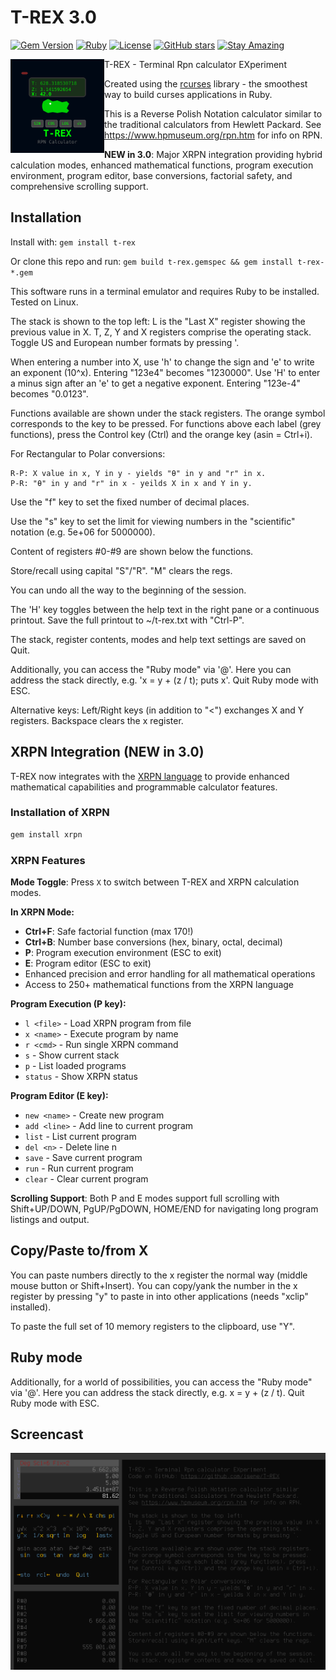 # T-REX 3.0

[![Gem Version](https://badge.fury.io/rb/t-rex.svg)](https://badge.fury.io/rb/t-rex)
[![Ruby](https://img.shields.io/badge/Ruby-CC342D?style=flat&logo=ruby&logoColor=white)](https://www.ruby-lang.org/)
[![License](https://img.shields.io/badge/License-Public%20Domain-brightgreen.svg)](https://unlicense.org/)
[![GitHub stars](https://img.shields.io/github/stars/isene/T-REX.svg)](https://github.com/isene/T-REX/stargazers)
[![Stay Amazing](https://img.shields.io/badge/Stay-Amazing-blue.svg)](https://isene.org)

<img src="img/trex_logo.svg" align="left" width="150" height="150"> T-REX - Terminal Rpn calculator EXperiment

Created using the [rcurses](https://github.com/isene/rcurses) library - the smoothest way to build curses applications in Ruby.

This is a Reverse Polish Notation calculator similar to the traditional calculators from Hewlett Packard. See https://www.hpmuseum.org/rpn.htm for info on RPN.

**NEW in 3.0**: Major XRPN integration providing hybrid calculation modes, enhanced mathematical functions, program execution environment, program editor, base conversions, factorial safety, and comprehensive scrolling support.

## Installation

Install with: `gem install t-rex`

Or clone this repo and run: `gem build t-rex.gemspec && gem install t-rex-*.gem`

This software runs in a terminal emulator and requires Ruby to be installed. Tested on Linux.

The stack is shown to the top left: L is the "Last X" register showing the previous value in X. T, Z, Y and X registers comprise the operating stack. Toggle US and European number formats by pressing '. 

When entering a number into X, use 'h' to change the sign and 'e' to write an exponent (10^x). Entering "123e4" becomes "1230000". Use 'H' to enter a minus sign after an 'e' to get a negative exponent. Entering "123e-4" becomes "0.0123". 

Functions available are shown under the stack registers. The orange symbol corresponds to the key to be pressed. For functions above each label (grey functions), press the Control key (Ctrl) and the orange key (asin = Ctrl+i).

For Rectangular to Polar conversions:
```
R-P: X value in x, Y in y - yields "θ" in y and "r" in x.
P-R: "θ" in y and "r" in x - yeilds X in x and Y in y.
```

Use the "f" key to set the fixed number of decimal places.

Use the "s" key to set the limit for viewing numbers in the "scientific" notation (e.g. 5e+06 for 5000000).

Content of registers #0-#9 are shown below the functions.

Store/recall using capital "S"/"R". "M" clears the regs.

You can undo all the way to the beginning of the session.

The 'H' key toggles between the help text in the right pane or a continuous printout.  Save the full printout to ~/t-rex.txt with "Ctrl-P".

The stack, register contents, modes and help text settings are saved on Quit.

Additionally, you can access the "Ruby mode" via '@'. Here you can address the stack directly, e.g. 'x = y + (z / t); puts x'. Quit Ruby mode with ESC.
 
Alternative keys: Left/Right keys (in addition to "<") exchanges X and Y registers. Backspace clears the x register.

## XRPN Integration (NEW in 3.0)

T-REX now integrates with the [XRPN language](https://github.com/isene/xrpn) to provide enhanced mathematical capabilities and programmable calculator features.

### Installation of XRPN
```bash
gem install xrpn
```

### XRPN Features

**Mode Toggle**: Press `X` to switch between T-REX and XRPN calculation modes.

**In XRPN Mode:**
- **Ctrl+F**: Safe factorial function (max 170!)
- **Ctrl+B**: Number base conversions (hex, binary, octal, decimal)
- **P**: Program execution environment (ESC to exit)
- **E**: Program editor (ESC to exit)
- Enhanced precision and error handling for all mathematical operations
- Access to 250+ mathematical functions from the XRPN language

**Program Execution (P key):**
- `l <file>` - Load XRPN program from file
- `x <name>` - Execute program by name
- `r <cmd>` - Run single XRPN command
- `s` - Show current stack
- `p` - List loaded programs
- `status` - Show XRPN status

**Program Editor (E key):**
- `new <name>` - Create new program
- `add <line>` - Add line to current program
- `list` - List current program
- `del <n>` - Delete line n
- `save` - Save current program
- `run` - Run current program
- `clear` - Clear current program

**Scrolling Support**: Both P and E modes support full scrolling with Shift+UP/DOWN, PgUP/PgDOWN, HOME/END for navigating long program listings and output.

## Copy/Paste to/from X
You can paste numbers directly to the x register the normal way (middle mouse
button or Shift+Insert). You can copy/yank the number in the x register by
pressing "y" to paste in into other applications (needs "xclip" installed).

To paste the full set of 10 memory registers to the clipboard, use "Y".

## Ruby mode
Additionally, for a world of possibilities, you can access the "Ruby mode" via '@'.
Here you can address the stack directly, e.g. x = y + (z / t). Quit Ruby mode with ESC.

## Screencast

[![T-REX screencast](/img/screenshot.png)](https://youtu.be/vhSFH1j-vEY)
